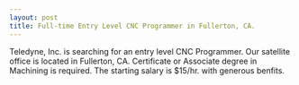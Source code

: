 ```yaml
---
layout: post
title: Full-time Entry Level CNC Programmer in Fullerton, CA.
---
```


Teledyne, Inc. is searching for an entry level CNC Programmer. Our satellite office is located in Fullerton, CA. Certificate or Associate degree in Machining is required. The starting salary is $15/hr. with generous benfits.
